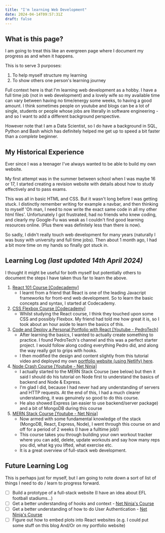 ```yaml
---
title: "I'm learning Web Development"
date: 2024-04-14T09:57:31Z
draft: false
---
```


## What is this page?

I am going to treat this like an evergreen page where I document my progress as and when it happens.

This is to serve 3 purposes:

1. To help myself structure my learning
2. To show others one person's learning journey

Full context here is that I'm learning web development as a hobby. I have a full time job (not in web development) and a lovely wife so my available time can vary between having no time/energy some weeks, to having a good amount. I think sometimes people on youtube and blogs can be a lot of single, students or people whose jobs are literally in software engineering - and so I want to add a different background perspective.

However note that I am a Data Scientist, so I do have a background in SQL, Python and Bash which has definitely helped me get up to speed a bit faster than a _complete_ beginner.

## My Historical Experience

Ever since I was a teenager I've always wanted to be able to build my own website.

My first attempt was in the summer between school when I was maybe 16 or 17, I started creating a revision website with details about how to study effectively and to pass exams.

This was all in basic HTML and CSS. But it wasn't long before I was getting stuck. I distinctly remember writing for example a navbar, and then thinking to myself 'Oh man, I need to now write the exact same code in all my other html files'. Unfortunately I got frustrated, had no friends who knew coding, and clearly my Google-Fu was weak as I couldn't find good learning resources online. (Plus there was definitely less than there is now).

So sadly, I didn't really touch web development for many years (naturally I was busy with university and full time jobs). Then about 1 month ago, I had a bit more time on my hands so finally got stuck in.

## Learning Log _(last updated 14th April 2024)_

I thought it might be useful for both myself but potentially others to document the steps I have taken thus far to learn the above.

1. [React 101 Course [Codecademy]](https://www.codecademy.com/learn/react-101)
   - I learnt from a friend that React is one of the leading Javacript frameworks for front-end web development. So to learn the basic concepts and syntax, I started at Codecademy.
2. [CSS Flexbox Course [Codecademy]](https://www.codecademy.com/learn/learn-css-flexbox-and-grid)
   - Whilst studying the React course, I think they touched upon some CSS and possibly Flexbox. My friend had told me how great it is, so I took about an hour aside to learn the basics of this.
3. [Code and Deploy a Personal Portfolio with React [Youtube - PedroTech]](https://www.youtube.com/watch?v=x7mwVn2z3Sk&list=WL&index=38&pp=gAQBiAQB)
   - After learning the basics, I wanted to actually create something to practice. I found PedroTech's channel and this was a perfect starter project. I would follow along coding everything Pedro did, and along the way really got to grips with hooks.
   - I then modified the design and content slightly from this tutorial video and deployed my own [portfolio website (using Netlify) here](https://liamgower.me).
4. [Node Crash Course [Youtube - Net Ninja]](https://www.youtube.com/watch?v=zb3Qk8SG5Ms&list=PL4cUxeGkcC9jsz4LDYc6kv3ymONOKxwBU&pp=iAQB)
   - I actually started to the MERN Stack Course (see below) but then it said I should do his tutorial on Node first to understand the basics of backend and Node & Express.
   - I'm glad I did, because I had never had any understanding of servers and HTTP requests. At the end of this, I had a much clearer understanding, it was genuinely so good to do this course.
   - He also showed Express (an easier to use backend/server package) and a bit of MongoDB during this course
5. [MERN Stack Course [Youtube - Net Ninja]](https://www.youtube.com/watch?v=98BzS5Oz5E4&list=PL4cUxeGkcC9iJ_KkrkBZWZRHVwnzLIoUE&pp=iAQB)
   - Now armed with some fundamental knowledge of the stack (MongoDB, React, Express, Node), I went through this course on and off for a period of 2 weeks (I have a fulltime job!)
   - This course takes you through building your own workout tracker where you can add, delete, update workouts and say how many reps you did, what kg you lifted, what exercise etc.
   - It is a great overview of full-stack web development.

## Future Learning Log

This is perhaps just for myself, but I am going to note down a sort of list of things I need to do / learn to progress forward.

- [ ] Build a prototype of a full-stack website (I have an idea about EFL football stadiums...)
- [ ] Get a better understanding of hooks and context - [Net Ninja's Course](https://www.youtube.com/watch?v=6RhOzQciVwI&list=PL4cUxeGkcC9hNokByJilPg5g9m2APUePI&pp=iAQB)
- [ ] Get a better understanding of how to do User Authentication - [Net Ninja's Course](https://www.youtube.com/watch?v=WsRBmwNkv3Q&list=PL4cUxeGkcC9g8OhpOZxNdhXggFz2lOuCT&pp=iAQB)
- [ ] Figure out how to embed plots into React websites (e.g. I could put some stuff on this blog And/Or on my portfolio website)
